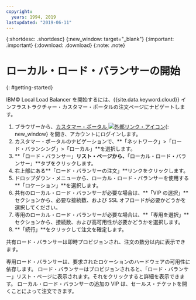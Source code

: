 ```yaml
---
copyright:
  years: 1994, 2019
lastupdated: "2019-06-11"
---
```


{:shortdesc: .shortdesc}
{:new_window: target="_blank"}
{:important: .important}
{:download: .download}
{:note: .note}

# ローカル・ロード・バランサーの開始
{: #getting-started}

IBM© Local Load Balancer を開始するには、{{site.data.keyword.cloud}} インフラストラクチャー・カスタマー・ポータルの注文ページにナビゲートします。

1. ブラウザーから、[カスタマー・ポータル ![外部リンク・アイコン](../../icons/launch-glyph.svg "外部リンク・アイコン")](https://control.softlayer.com/){: new_window} を開き、アカウントにログインします。
2. カスタマー・ポータルのナビゲーションで、**「ネットワーク」>「ロード・バランシング」>「ローカル」**を選択します。
3. **「ロード・バランサー」**リスト・ページから、**「ローカル・ロード・バランサー」**タブをクリックします。
4. 右上部にある**「ロード・バランサーの注文」**リンクをクリックします。
5. ドロップダウン・メニューから、ローカル・ロード・バランサーを使用する**「ロケーション」**を選択します。
6. 共有のローカル・ロード・バランサーが必要な場合は、**「VIP の選択」**セクションから、必要な接続数、および SSL オフロードが必要かどうかを選択してください。
7. 専用のローカル・ロード・バランサーが必要な場合は、**「専用を選択」**セクションから、接続数、および高可用性が必要かどうかを選択します。
8. **「続行」**をクリックして注文を確定します。

共有ロード・バランサーは即時プロビジョンされ、注文の数分以内に表示できます。

専用ロード・バランサーは、要求されたロケーションのハードウェアの可用性に依存します。 ロード・バランサーはプロビジョンされると、「ロード・バランサー」リスト・ページに表示されます。それをクリックすると詳細を表示できます。 ローカル・ロード・バランサーの追加の VIP は、セールス・チケットを開くことによって注文できます。
